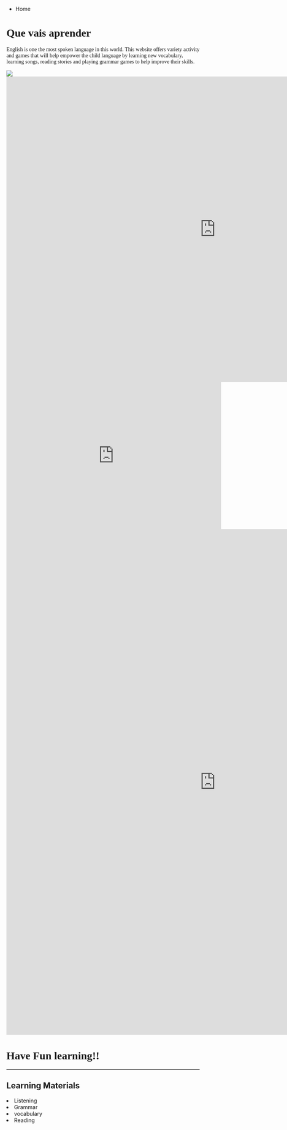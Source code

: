 
<ul class="breadcrumb">
  <li>Home</li>
</ul>
<html>
<body>
<h1 style="font-family:Cooper Black;">Que vais aprender</h1>
<body background="rainbow.png">
  
<p style="font-family:Bradley Hand ITC;">English is one the most spoken language in this world. This website offers variety activity and games that will help empower the child language by learning new vocabulary, learning songs, reading stories and playing grammar games to help improve their skills.</p>


<img src="http://www.jitsin-ind.edu.my/moodle/pluginfile.php/3288/course/section/665/wwo8_welcome.png" />

<iframe src="https://h5p.org/h5p/embed/165866" width="1090" height="796" frameborder="0" allowfullscreen="allowfullscreen"></iframe><script src="https://h5p.org/sites/all/modules/h5p/library/js/h5p-resizer.js" charset="UTF-8"></script>

<iframe src="https://archive.org/embed/AUDIO1_20171122" width="560" height="384" frameborder="0" webkitallowfullscreen="true" mozallowfullscreen="true" allowfullscreen></iframe>


<iframe src="https://h5p.org/h5p/embed/165967" width="1090" height="1318" frameborder="0" allowfullscreen="allowfullscreen"></iframe><script src="https://h5p.org/sites/all/modules/h5p/library/js/h5p-resizer.js" charset="UTF-8"></script>


<h1 style="font-family:Cooper Black;">Have Fun learning!!</h1>

<hr>
<h2>Learning Materials </h2>

 <li>Listening
 <li>Grammar
 <li>vocabulary 
<li>Reading   




  
 
 
 
  

  

 
  






